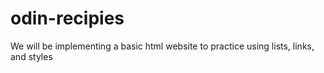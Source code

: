 # odin-recipies
We will be implementing a basic html website to practice using lists, links, and styles